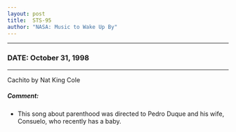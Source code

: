 ```yaml
---
layout: post
title:  STS-95
author: "NASA: Music to Wake Up By"
---
```


----
### DATE: October 31, 1998
----
Cachito by Nat King Cole

##### Comment:
* This song about parenthood was directed to Pedro Duque and his wife, Consuelo, who recently has a baby.
